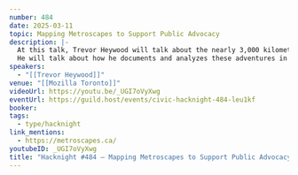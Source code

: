 ```yaml
---
number: 484
date: 2025-03-11
topic: Mapping Metroscapes to Support Public Advocacy
description: |-
  At this talk, Trevor Heywood will talk about the nearly 3,000 kilometres of "Metroscapes" he has walked across the Greater Golden Horseshoe over the last 9 years.
  He will talk about how he documents and analyzes these adventures in places "where natural and built environments collide," to help others advocate for improved active transportation and public parkland.
speakers:
  - "[[Trevor Heywood]]"
venue: "[[Mozilla Toronto]]"
videoUrl: https://youtu.be/_UGI7oVyXwg
eventUrl: https://guild.host/events/civic-hacknight-484-leu1kf
booker: 
tags:
  - type/hacknight
link_mentions:
  - https://metroscapes.ca/
youtubeID: _UGI7oVyXwg
title: "Hacknight #484 – Mapping Metroscapes to Support Public Advocacy"
---
```

